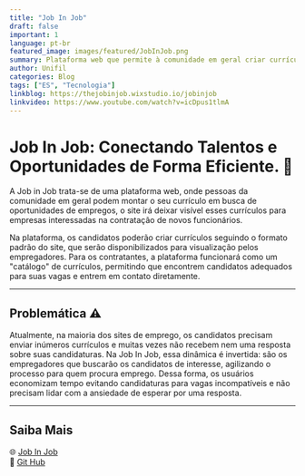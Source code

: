 ```yaml
---
title: "Job In Job"
draft: false
important: 1
language: pt-br
featured_image: images/featured/JobInJob.png
summary: Plataforma web que permite à comunidade em geral criar currículos de forma prática e acessível, facilitando a busca por oportunidades de emprego. Além disso, empresas podem utilizar a plataforma para encontrar e contratar novos talentos, simplificando o processo de seleção de candidatos.
author: Unifil
categories: Blog
tags: ["ES", "Tecnologia"] 
linkblog: https://thejobinjob.wixstudio.io/jobinjob
linkvideo: https://www.youtube.com/watch?v=icDpus1tlmA
---
```


# Job In Job: Conectando Talentos e Oportunidades de Forma Eficiente. 💼

A Job in Job trata-se de uma plataforma web, onde pessoas da comunidade em geral podem montar o seu currículo em busca de oportunidades de empregos, o site irá deixar visível esses currículos para empresas interessadas na contratação de novos funcionários.


Na plataforma, os candidatos poderão criar currículos seguindo o formato padrão do site, que serão disponibilizados para visualização pelos empregadores. Para os contratantes, a plataforma funcionará como um "catálogo" de currículos, permitindo que encontrem candidatos adequados para suas vagas e entrem em contato diretamente.

---
## Problemática ⚠ 

Atualmente, na maioria dos sites de emprego, os candidatos precisam enviar inúmeros currículos e muitas vezes não recebem nem uma resposta sobre suas candidaturas. Na Job In Job, essa dinâmica é invertida: são os empregadores que buscarão os candidatos de interesse, agilizando o processo para quem procura emprego. Dessa forma, os usuários economizam tempo evitando candidaturas para vagas incompatíveis e não precisam lidar com a ansiedade de esperar por uma resposta.

---

## Saiba Mais  
🌐 [Job In Job](https://thejobinjob.wixstudio.io/jobinjob)  
🤖 [Git Hub](https://github.com/LeandroDeFRusso/Job-In-Job)  






